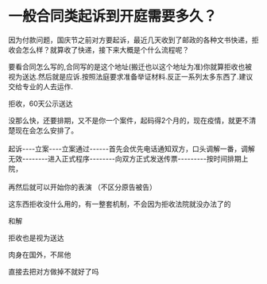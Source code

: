 # 一般合同类起诉到开庭需要多久？


因为付款问题，国庆节之前对方要起诉，最近几天收到了邮政的各种文书快递，拒收会怎么样？就算收了快递，接下来大概是个什么流程呢？

要看合同怎么写的,合同写的是这个地址(搬迁也以这个地址为准)你就算拒收也被视为送达.然后就是应诉.按照法庭要求准备举证材料.反正一系列太多东西了.建议交给专业的人去运作.

拒收，60天公示送达

没那么快，还要排期，又不是你一个案件，起码得2个月的，现在疫情，就更不清楚现在会怎么安排了。<br />
<br />
起诉----立案----立案通过------首先会优先电话通知双方，口头调解一番，调解无效--------进入正式程序--------向双方正式发送传票---------按时间排期上院，<br />
<br />
再然后就可以开始你的表演 <img src="static/image/smiley/default/sweat.gif" smilieid="10" border="0" alt="" />（不区分原告被告）

这东西拒收没什么用的，有一整套机制，不会因为拒收法院就没办法了的

和解

拒收也是视为送达

肉身在国外，不屌他

直接去把对方做掉不就好了吗<img id="aimg_mX7r6" onclick="zoom(this, this.src, 0, 0, 0)" class="zoom" src="https://cdn.jsdelivr.net/gh/hishis/forum-master/public/images/patch.gif" onmouseover="img_onmouseoverfunc(this)" onload="thumbImg(this)" border="0" alt="" />
